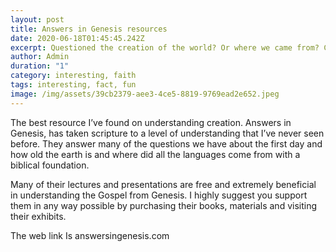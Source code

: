 ```yaml
---
layout: post
title: Answers in Genesis resources
date: 2020-06-18T01:45:45.242Z
excerpt: Questioned the creation of the world? Or where we came from? Check this out 🌎
author: Admin
duration: "1"
category: interesting, faith
tags: interesting, fact, fun
image: /img/assets/39cb2379-aee3-4ce5-8819-9769ead2e652.jpeg
---
```

The best resource I’ve found on understanding creation. Answers in Genesis, has taken scripture to a level of understanding that I’ve never seen before. They answer many of the questions we have about the first day and how old the earth is and where did all the languages come from with a biblical foundation. 

Many of their lectures and presentations are free and extremely beneficial in understanding the Gospel from Genesis. I highly suggest you support them in any way possible by purchasing their books, materials and visiting their exhibits. 

The web link Is answersingenesis.com